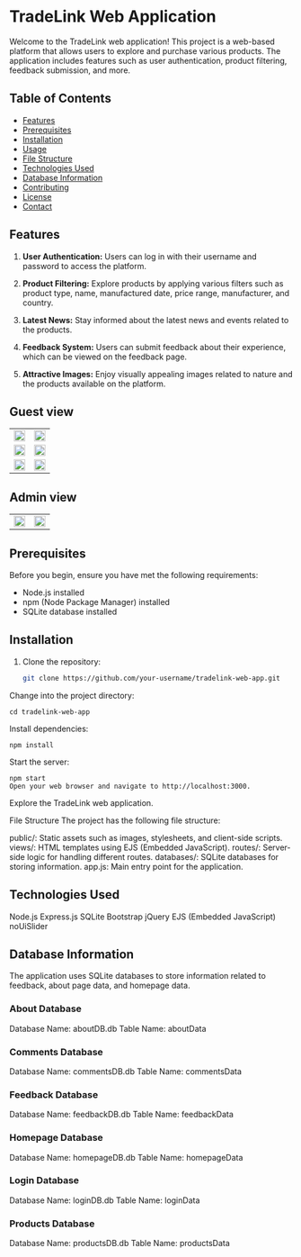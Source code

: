 # TradeLink Web Application

Welcome to the TradeLink web application! This project is a web-based platform that allows users to explore and purchase various products. The application includes features such as user authentication, product filtering, feedback submission, and more.

## Table of Contents

- [Features](#features)
- [Prerequisites](#prerequisites)
- [Installation](#installation)
- [Usage](#usage)
- [File Structure](#file-structure)
- [Technologies Used](#technologies-used)
- [Database Information](#database-information)
- [Contributing](#contributing)
- [License](#license)
- [Contact](#contact)

## Features

1. **User Authentication:** Users can log in with their username and password to access the platform.

2. **Product Filtering:** Explore products by applying various filters such as product type, name, manufactured date, price range, manufacturer, and country.

3. **Latest News:** Stay informed about the latest news and events related to the products.

4. **Feedback System:** Users can submit feedback about their experience, which can be viewed on the feedback page.

5. **Attractive Images:** Enjoy visually appealing images related to nature and the products available on the platform.

## Guest view
<table>
  <tr>
    <td><img src="https://github.com/Nilupa-Illangarathna/TradeLink-website/assets/95247831/3d6f2f04-e401-4158-9e17-1e0c7500db45" style="width: 100%;"></td>
    <td><img src="https://github.com/Nilupa-Illangarathna/TradeLink-website/assets/95247831/15fcc452-6d91-4adc-b966-2a96f752b74f" style="width: 100%;"></td>
  </tr>
  <tr>
    <td><img src="https://github.com/Nilupa-Illangarathna/TradeLink-website/assets/95247831/8dcfdcf7-27b1-420a-b204-2bc4cb65c805" style="width: 100%;"></td>
    <td><img src="https://github.com/Nilupa-Illangarathna/TradeLink-website/assets/95247831/bff56858-9a78-47ae-bd54-d61b610b388f" style="width: 100%;"></td>
  </tr>
  <tr>
    <td><img src="https://github.com/Nilupa-Illangarathna/TradeLink-website/assets/95247831/f17df447-193c-49de-8879-b96f3cc39aa5" style="width: 100%;"></td>
    <td><img src="https://github.com/Nilupa-Illangarathna/TradeLink-website/assets/95247831/c99ba30b-a1cd-4119-a118-236ee22baa05" style="width: 100%;"></td>
  </tr>
</table>

## Admin view
<table>
  <tr>
    <td><img src="https://github.com/Nilupa-Illangarathna/TradeLink-website/assets/95247831/701f715e-d2ee-4b8e-b583-3de30b79a248" style="width: 100%;"></td>
    <td><img src="https://github.com/Nilupa-Illangarathna/TradeLink-website/assets/95247831/863fc7df-c539-4181-821e-37a5ab285c34" style="width: 100%;"></td>
  </tr>
</table>



## Prerequisites

Before you begin, ensure you have met the following requirements:

- Node.js installed
- npm (Node Package Manager) installed
- SQLite database installed

## Installation

1. Clone the repository:

   ```bash
   git clone https://github.com/your-username/tradelink-web-app.git
   ````
   
Change into the project directory:
````
cd tradelink-web-app
````
Install dependencies:
````
npm install
````
Start the server:
````
npm start
Open your web browser and navigate to http://localhost:3000.
````
Explore the TradeLink web application.

File Structure
The project has the following file structure:

public/: Static assets such as images, stylesheets, and client-side scripts.
views/: HTML templates using EJS (Embedded JavaScript).
routes/: Server-side logic for handling different routes.
databases/: SQLite databases for storing information.
app.js: Main entry point for the application.

## Technologies Used
Node.js
Express.js
SQLite
Bootstrap
jQuery
EJS (Embedded JavaScript)
noUiSlider

## Database Information
The application uses SQLite databases to store information related to feedback, about page data, and homepage data.


### About Database
Database Name: aboutDB.db
Table Name: aboutData
### Comments Database
Database Name: commentsDB.db
Table Name: commentsData
### Feedback Database
Database Name: feedbackDB.db
Table Name: feedbackData
### Homepage Database
Database Name: homepageDB.db
Table Name: homepageData
### Login Database
Database Name: loginDB.db
Table Name: loginData
### Products Database
Database Name: productsDB.db
Table Name: productsData






